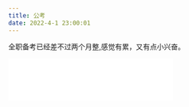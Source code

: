 ```yaml
---
title: 公考
date: 2022-4-1 23:00:01
---
```

全职备考已经差不过两个月整,感觉有累，又有点小兴奋。
 
<iframe frameborder="no" border="0" marginwidth="0" marginheight="0" width=330 height=86 src="//music.163.com/outchain/player?type=2&id=1472607787&auto=1&height=66"></iframe>
